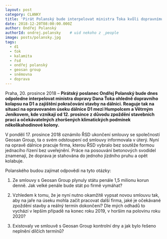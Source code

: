 ```yaml
---
layout: post
category: CLANKY
title: 'Pirát Polanský bude interpelovat ministra Ťoka kvůli dopravnímu kolapsu na D1'
date: 2018-12-20T08:00:00.000Z
author: Ondřej Polanský
authorId: ondrej.polansky    # uid nekoho z _people
image: posts/polansky.jpg
tags:
  - d1
  - ťok
  - kalamita
  - řsd
  - ondřej polanský
  - geosan group
  - sněmovna
  - doprava
---
```

 
Praha, 20. prosince 2018 – **Pirátský poslanec Ondřej Polanský bude dnes odpoledne interpelovat ministra dopravy Dana Ťoka ohledně dopravního kolapsu na D1 a zajištění pokračování stavby na dálnici. Reaguje tak na situaci na opravovaném úseku dálnice D1 mezi Humpolcem a Větrným Jeníkovem, kde vznikají od 12. prosince z důvodu zpoždění stavebních prací a očekávatelných zhoršených klimatických podmínek několikahodinové kolony.**

V pondělí 17. prosince 2018 oznámilo ŘSD ukončení smlouvy se společností Geosan Group, ta o svém odstoupení od smlouvy informovala v úterý. Nyní na opravě dálnice pracuje firma, kterou ŘSD vybralo bez soutěže formou jednacího řízení bez uveřejnění. Práce na posouvání betonových svodidel znamenají, že doprava je stahována do jednoho jízdního pruhu a opět kolabuje.

Polanského budou zajímat odpovědi na tyto otázky:

1. Ze smlouvy s Geosan Group plynuly státu penále 1,5 milionu korun denně. Jak velké penále bude stát po firmě vymáhat?

2. Vzhledem k tomu, že je nyní nutno okamžitě vypsat novou smlouvu tak, aby na jaře na úseku mohla začít pracovat další firma, jaké je očekávané zpoždění stavby a reálný termín dokončení? Dle mých odhadů to vychází v lepším případě na konec roku 2019, v horším na polovinu roku 2020?

3. Existovaly ve smlouvě s Geosan Group kontrolní dny a jak bylo řešeno neplnění dílčích termínů?
